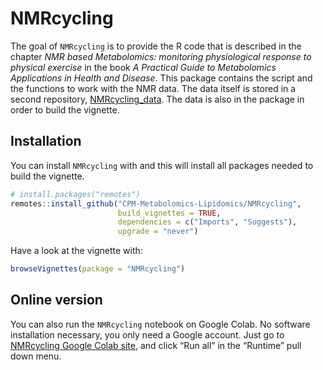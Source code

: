 
<!-- README.md is generated from README.Rmd. Please edit that file -->

# NMRcycling

<!-- badges: start -->
<!-- badges: end -->

The goal of `NMRcycling` is to provide the R code that is described in
the chapter *NMR based Metabolomics: monitoring physiological response
to physical exercise* in the book *A Practical Guide to Metabolomics
Applications in Health and Disease*. This package contains the script
and the functions to work with the NMR data. The data itself is stored
in a second repository,
[NMRcycling_data](https://github.com/CPM-Metabolomics-Lipidomics/NMRcycling_data).
The data is also in the package in order to build the vignette.

## Installation

You can install `NMRcycling` with and this will install all packages
needed to build the vignette.

``` r
# install.packages("remotes")
remotes::install_github("CPM-Metabolomics-Lipidomics/NMRcycling", 
                        build_vignettes = TRUE,
                        dependencies = c("Imports", "Suggests"),
                        upgrade = "never")
```

Have a look at the vignette with:

``` r
browseVignettes(package = "NMRcycling")
```

## Online version

You can also run the `NMRcycling` notebook on Google Colab. No software
installation necessary, you only need a Google account. Just go to
[NMRcycling Google Colab
site](https://colab.research.google.com/drive/1a71rNVgBCjXN-OeUnPt15IvdPgydXYXz?usp=sharing),
and click “Run all” in the “Runtime” pull down menu.
